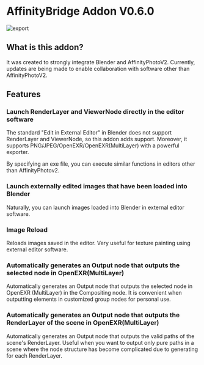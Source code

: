 # AffinityBridge Addon V0.6.0

![export](https://github.com/t0rry/Affinity_Bridge/assets/78343605/2ee80440-f5a9-401a-8057-0c9a0b8b58a7)

## What is this addon?

It was created to strongly integrate Blender and AffinityPhotoV2.
Currently, updates are being made to enable collaboration with software other than AffinityPhotoV2.

## Features

### Launch RenderLayer and ViewerNode directly in the editor software

The standard "Edit in External Editor" in Blender does not support RenderLayer and ViewerNode, so this addon adds support.
Moreover, it supports PNG/JPEG/OpenEXR/OpenEXR(MultiLayer) with a powerful exporter.

By specifying an exe file, you can execute similar functions in editors other than AffinityPhotov2.

### Launch externally edited images that have been loaded into Blender

Naturally, you can launch images loaded into Blender in external editor software.

### Image Reload

Reloads images saved in the editor. Very useful for texture painting using external editor software.

### Automatically generates an Output node that outputs the selected node in OpenEXR(MultiLayer)

Automatically generates an Output node that outputs the selected node in OpenEXR (MultiLayer) in the Compositing node.
It is convenient when outputting elements in customized group nodes for personal use.

### Automatically generates an Output node that outputs the RenderLayer of the scene in OpenEXR(MultiLayer)

Automatically generates an Output node that outputs the valid paths of the scene's RenderLayer.
Useful when you want to output only pure paths in a scene where the node structure has become complicated due to generating for each RenderLayer.
